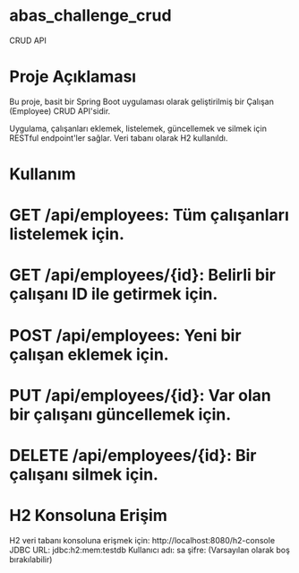 # abas_challenge_crud

CRUD API
# Proje Açıklaması
Bu proje, basit bir Spring Boot uygulaması olarak geliştirilmiş bir Çalışan (Employee) CRUD API'sidir. 

Uygulama, çalışanları eklemek, listelemek, güncellemek ve silmek için RESTful endpoint'ler sağlar. Veri tabanı olarak H2 kullanıldı.

# Kullanım
# GET /api/employees: Tüm çalışanları listelemek için.
# GET /api/employees/{id}: Belirli bir çalışanı ID ile getirmek için.
# POST /api/employees: Yeni bir çalışan eklemek için.
# PUT /api/employees/{id}: Var olan bir çalışanı güncellemek için.
# DELETE /api/employees/{id}: Bir çalışanı silmek için.

# H2 Konsoluna Erişim
H2 veri tabanı konsoluna erişmek için: http://localhost:8080/h2-console
JDBC URL: jdbc:h2:mem:testdb
Kullanıcı adı: sa
şifre: (Varsayılan olarak boş bırakılabilir)
